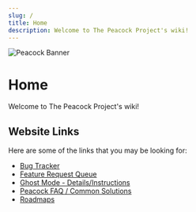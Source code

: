 ```yaml
---
slug: /
title: Home
description: Welcome to The Peacock Project's wiki!
---
```


![Peacock Banner](/img/peacock-banner.jpg)

# Home

Welcome to The Peacock Project's wiki!

## Website Links

Here are some of the links that you may be looking for:

-   [Bug Tracker](bugs.md)
-   [Feature Request Queue](features.md)
-   [Ghost Mode - Details/Instructions](ghost-mode.md)
-   [Peacock FAQ / Common Solutions](intel.md)
-   [Roadmaps](roadmaps.mdx)
